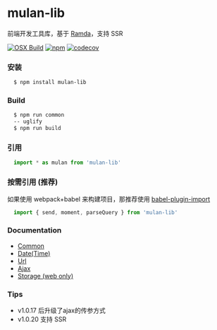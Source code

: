 # mulan-lib

前端开发工具库，基于 [Ramda][ramda]，支持 SSR

[![OSX Build][travis-image]][travis-url]
[![npm][npm-image]][npm-url]
[![codecov][codecov-image]](codecov-url)

### 安装
```bash
  $ npm install mulan-lib
```

### Build

```bash
  $ npm run common
  -- uglify
  $ npm run build
```

### 引用

```js
  import * as mulan from 'mulan-lib'
```

### 按需引用 (推荐)

如果使用 webpack+babel 来构建项目，那推荐使用 [babel-plugin-import][import]

```js
  import { send, moment, parseQuery } from 'mulan-lib'
```

### Documentation

* [Common][common]
* [Date(Time)][moment]
* [Url][url]
* [Ajax][ajax]
* [Storage (web only)][storage]

### Tips

* v1.0.17 后升级了ajax的传参方式
* v1.0.20 支持 SSR

[url]:./doc/url.md
[ajax]:./doc/ajax.md
[storage]:./doc/storage.md
[moment]:./doc/moment.md
[common]:./doc/common.md
[import]:https://github.com/ant-design/babel-plugin-import
[ramda]:https://github.com/ramda/ramda
[travis-image]: https://api.travis-ci.org/xfcdxg/mulan-lib.svg
[travis-url]:https://travis-ci.org/xfcdxg/mulan-lib/
[npm-image]:https://img.shields.io/badge/npm-v1.0.20-green.svg
[npm-url]:https://www.npmjs.com/package/mulan-lib
[codecov-image]:https://codecov.io/gh/xfcdxg/mulan-lib/branch/master/graph/badge.svg
[codecov-url]:https://codecov.io/gh/xfcdxg/mulan-lib
